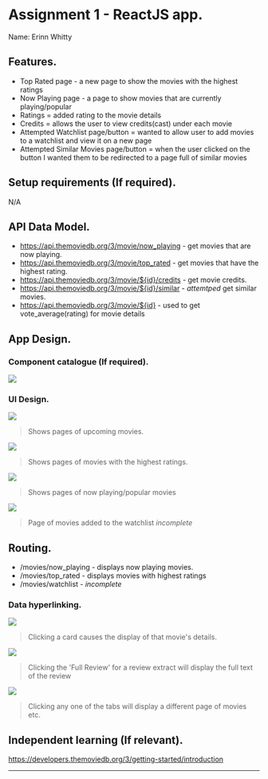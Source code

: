 # Assignment 1 - ReactJS app.

Name: Erinn Whitty

## Features.
 
 + Top Rated page - a new page to show the movies with the highest ratings
 + Now Playing page - a page to show movies that are currently playing/popular
 + Ratings = added rating to the movie details 
 + Credits = allows the user to view credits(cast) under each movie
 + Attempted Watchlist page/button = wanted to allow user to add movies to a watchlist and view it on a new page
 + Attempted Similar Movies page/button = when the user clicked on the button I wanted them to be redirected to a page full of similar movies

## Setup requirements (If required).

N/A

## API Data Model.

+ https://api.themoviedb.org/3/movie/now_playing - get movies that are now playing. 
+ https://api.themoviedb.org/3/movie/top_rated - get movies that have the highest rating.
+ https://api.themoviedb.org/3/movie/${id}/credits - get movie credits.
+ https://api.themoviedb.org/3/movie/${id}/similar - *attemtped* get similar movies.
+ https://api.themoviedb.org/3/movie/${id} - used to get vote_average(rating) for movie details

## App Design.

### Component catalogue (If required).

![][stories]

### UI Design.

![][upcoming]
>Shows pages of upcoming movies.

![][toprated]
>Shows pages of movies with the highest ratings.

![][nowplaying]
>Shows pages of now playing/popular movies

![][watchlist]
>Page of movies added to the watchlist *incomplete*  

## Routing.

+ /movies/now_playing - displays now playing movies.
+ /movies/top_rated - displays movies with highest ratings 
+ /movies/watchlist - *incomplete*

### Data hyperlinking.

![][cardLink]
> Clicking a card causes the display of that movie's details.

![][reviewLink]
>Clicking the 'Full Review' for a review extract will display the full text of the review

![][tabLinks]
>Clicking any one of the tabs will display a different page of movies etc.

## Independent learning (If relevant).

https://developers.themoviedb.org/3/getting-started/introduction

---------------------------------

[tabLinks]: ./public/tablinks.JPG
[reviewLink]: ./public/reviewlink.png
[cardLink]: ./public/cardlink.JPG
[nowplaying]: ./public/nowplaying.JPG
[toprated]: ./public/toprated.JPG
[upcoming]: ./public/upcoming.JPG
[stories]: ./public/storybook.png
[watchlist]: ./public/watchlist.JPG